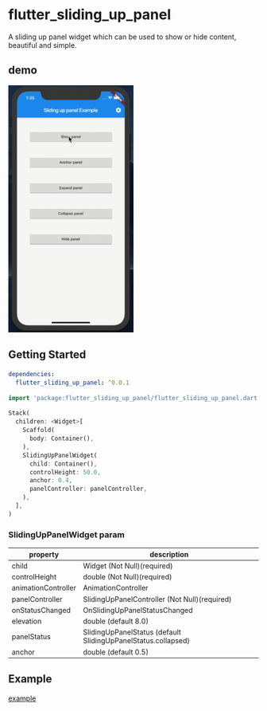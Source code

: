 # flutter_sliding_up_panel

A sliding up panel widget which can be used to show or hide content, beautiful and simple.


## demo

<img src="https://raw.githubusercontent.com/JackJonson/flutter_sliding_up_panel/master/screenshots/demo.gif" width="50%">


## Getting Started

```yaml
dependencies:
  flutter_sliding_up_panel: ^0.0.1
```

```dart
import 'package:flutter_sliding_up_panel/flutter_sliding_up_panel.dart';
```

```dart
Stack(
  children: <Widget>[
    Scaffold(
      body: Container(),
    ),
    SlidingUpPanelWidget(
      child: Container(),
      controlHeight: 50.0,
      anchor: 0.4,
      panelController: panelController,
    ),
  ],
)
```


### SlidingUpPanelWidget param

property            | description
--------------------|----------------------------
child               | Widget (Not Null)(required)
controlHeight       | double (Not Null)(required)   
animationController | AnimationController 
panelController     | SlidingUpPanelController (Not Null)(required)
onStatusChanged     | OnSlidingUpPanelStatusChanged 
elevation           | double (default 8.0)   
panelStatus         | SlidingUpPanelStatus (default SlidingUpPanelStatus.collapsed)   
anchor              | double (default 0.5)   


## Example
[example](https://github.com/JackJonson/flutter_sliding_up_panel/blob/master/example/lib/main.dart)


